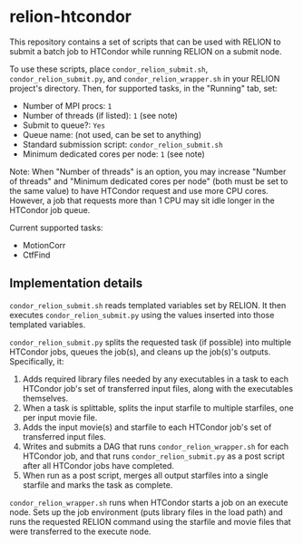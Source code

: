 # relion-htcondor

This repository contains a set of scripts
that can be used with RELION
to submit a batch job to HTCondor
while running RELION on a submit node.

To use these scripts, place
`condor_relion_submit.sh`,
`condor_relion_submit.py`, and
`condor_relion_wrapper.sh`
in your RELION project's directory.
Then, for supported tasks,
in the "Running" tab, set:
* Number of MPI procs: `1`
* Number of threads (if listed): `1` (see note)
* Submit to queue?: `Yes`
* Queue name: (not used, can be set to anything)
* Standard submission script: `condor_relion_submit.sh`
* Minimum dedicated cores per node: `1` (see note)

Note: When "Number of threads" is an option, you may increase "Number of threads" and "Minimum dedicated cores per node" (both must be set to the same value) to have HTCondor request and use more CPU cores. However, a job that requests more than 1 CPU may sit idle longer in the HTCondor job queue.

Current supported tasks:
* MotionCorr
* CtfFind

## Implementation details

`condor_relion_submit.sh`
reads templated variables set by RELION.
It then executes `condor_relion_submit.py`
using the values inserted into those templated variables.

`condor_relion_submit.py` splits the requested task (if possible) into multiple HTCondor jobs,
queues the job(s), and
cleans up the job(s)'s outputs.
Specifically, it:
1. Adds required library files needed by any executables in a task to each HTCondor job's set of transferred input files, along with the executables themselves.
2. When a task is splittable, splits the input starfile to multiple starfiles, one per input movie file.
3. Adds the input movie(s) and starfile to each HTCondor job's set of transferred input files.
4. Writes and submits a DAG that runs `condor_relion_wrapper.sh` for each HTCondor job, and that runs `condor_relion_submit.py` as a post script after all HTCondor jobs have completed.
5. When run as a post script, merges all output starfiles into a single starfile and marks the task as complete.

`condor_relion_wrapper.sh`
runs when HTCondor starts a job on an execute node.
Sets up the job environment (puts library files in the load path) and
runs the requested RELION command using the starfile and movie files
that were transferred to the execute node.
